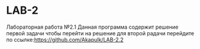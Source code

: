 # LAB-2
Лабораторная работа №2.1
Данная программа содержит решение первой  задачи чтобы перейти на решение для второй pадачи перейдите по ссылке:https://github.com/Akapulk/LAB-2.2
